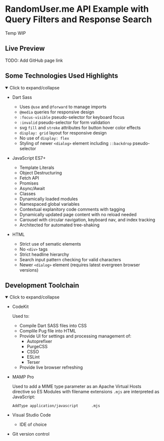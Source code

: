 # RandomUser.me API Example with Query Filters and Response Search

Temp WIP

## Live Preview

TODO: Add GitHub page link

## Some Technologies Used Highlights

<details open>

  <summary>Click to expand/collapse</summary>

- Dart Sass
  - Uses `@use` and `@forward` to manage imports
  - `@media` queries for responsive design
  - `:focus-visible` pseudo-selector for keyboard focus
  - `:invalid` pseudo-selector for form validation
  - svg `fill` and `stroke` attributes for button hover color effects
  - `display: grid` layout for responsive design
  - No use of `display: flex`
  - Styling of newer `<dialog>` element including `::backdrop` pseudo-selector

- JavaScript ES7+
  - Template Literals
  - Object Destructuring
  - Fetch API
  - Promises
  - Async/Await
  - Classes
  - Dynamically loaded modules
  - Namespaced global variables
  - Contextual explanitory code comments with tagging
  - Dynamically updated page content with no reload needed
  - Carousel with circular navigation, keyboard nav, and index tracking
  - Architected for automated tree-shaking

- HTML
  - Strict use of sematic elements
  - No `<div>` tags
  - Strict headline hierarchy
  - Search input pattern checking for valid characters
  - Newer `<dialog>` element (requires latest evergreen browser versions)

</details>

## Development Toolchain

<details open>

  <summary>Click to expand/collapse</summary>

- CodeKit

  Used to:
  - Compile Dart SASS files into CSS
  - Complile Pug file into HTML
  - Provide UI for settings and processing management of:
    - Autoprefixer
    - PurgeCSS
    - CSSO
    - ESLint
    - Terser
  - Provide live browser refreshing

- MAMP Pro

  Used to add a MIME type parameter as an Apache Virtual Hosts directive so ES Modules with filename extensions `.mjs` are interpreted as JavaScript:

  ```lang-plaintext
  AddType application/javascript      .mjs
  ```

- Visual Studio Code
  - IDE of choice

- Git version control

</details>
